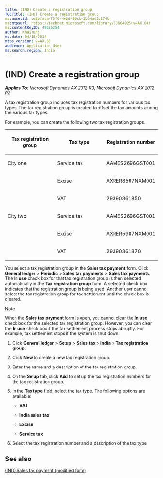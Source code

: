 ```yaml
---
title: (IND) Create a registration group
TOCTitle: (IND) Create a registration group
ms:assetid: ce8bfaca-75f0-4e2d-90cb-1b64ad5c174b
ms:mtpsurl: https://technet.microsoft.com/library/JJ664925(v=AX.60)
ms:contentKeyID: 49386254
author: Khairunj
ms.date: 04/18/2014
mtps_version: v=AX.60
audience: Application User
ms.search.region: India
---
```


# (IND) Create a registration group 


_**Applies To:** Microsoft Dynamics AX 2012 R3, Microsoft Dynamics AX 2012 R2_

A tax registration group includes tax registration numbers for various tax types. The tax registration group is created to offset the tax amounts among the various tax types.

For example, you can create the following two tax registration groups.

<table>
<colgroup>
<col style="width: 33%" />
<col style="width: 33%" />
<col style="width: 33%" />
</colgroup>
<thead>
<tr class="header">
<th><p>Tax registration group</p></th>
<th><p>Tax type</p></th>
<th><p>Registration number</p></th>
</tr>
</thead>
<tbody>
<tr class="odd">
<td><p>City one</p></td>
<td><p>Service tax</p></td>
<td><p>AAMES2696GST001</p></td>
</tr>
<tr class="even">
<td><p></p></td>
<td><p>Excise</p></td>
<td><p>AXRER8567NXM001</p></td>
</tr>
<tr class="odd">
<td><p></p></td>
<td><p>VAT</p></td>
<td><p>29390361850</p></td>
</tr>
<tr class="even">
<td><p>City two</p></td>
<td><p>Service tax</p></td>
<td><p>AAMES2696GST001</p></td>
</tr>
<tr class="odd">
<td><p></p></td>
<td><p>Excise</p></td>
<td><p>AXRER5987NXM001</p></td>
</tr>
<tr class="even">
<td><p></p></td>
<td><p>VAT</p></td>
<td><p>29390361870</p></td>
</tr>
</tbody>
</table>


You select a tax registration group in the **Sales tax payment** form. Click **General ledger** \> **Periodic** \> **Sales tax payments** \> **Sales tax payments**. The **In use** check box for that tax registration group is then selected automatically in the **Tax registration group** form. A selected check box indicates that the registration group is being used. Another user cannot select the tax registration group for tax settlement until the check box is cleared.


> [!NOTE]
> <P>When the <STRONG>Sales tax payment</STRONG> form is open, you cannot clear the <STRONG>In use</STRONG> check box for the selected tax registration group. However, you can clear the <STRONG>In use</STRONG> check box if the tax settlement process stops abruptly. For example, tax settlement stops if the system is shut down.</P>



1.  Click **General ledger** \> **Setup** \> **Sales tax** \> **India** \> **Tax registration group**.

2.  Click **New** to create a new tax registration group.

3.  Enter the name and a description of the tax registration group.

4.  On the **Setup** tab, click **Add** to set up the tax registration numbers for the tax registration group.

5.  In the **Tax type** field, select the tax type. The following options are available:
    
      - **VAT**
    
      - **India sales tax**
    
      - **Excise**
    
      - **Service tax**

6.  Select the tax registration number and a description of the tax type.

## See also

[(IND) Sales tax payment (modified form)](https://technet.microsoft.com/library/jj664427\(v=ax.60\))

  


